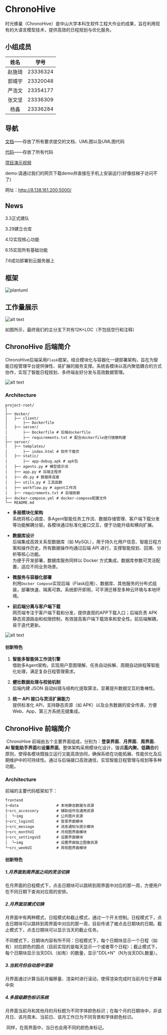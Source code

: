 # ChronoHive
时光蜂巢（ChronoHive）是中山大学本科生软件工程大作业的成果，旨在利用现有的大语言模型技术，提供高效的日程规划与优化服务。

## 小组成员
| 姓名         | 学号        | 
| :----:       |    :----:  |  
| 赵施琦   | 23336324       | 
|    郭靖宇          |    23320048        | 
|       严浩文       |     23354177       |   
|       张文坚       |       23336309     |   
|      杨鑫        |      23336284      |   

## 导航
[文档](./docs)——存放了所有要求提交的文档、UML图以及UML图代码

[代码](./src)——存放了所有代码

[项目演示视频](./video)

demo:请通过我们的网页下载demo并直接在手机上安装运行(好像挂梯子访问不了)

网址：http://8.138.161.200:5000/     

## News
3.3正式建队  

3.29建立仓库 

4.12实现核心功能

6.15实现所有基础功能

7.6成功部署到云服务器上


## 框架
![plantuml](docs/uml/image/流程图.png)

## 工作量展示
![alt text](imgs/代码行展示.png)

如图所示，最终我们的主分支下共有12K+LOC（不包括空行和注释）


## ChronoHive 后端简介

​	ChronoHive后端采用`Flask`框架，结合模块化与容器化一键部署架构，旨在为智能日程管理平台提供弹性、易扩展的服务支撑。系统各模块以高内聚低耦合的方式协作，实现了智能日程规划、多终端友好分发与高效数据管理。

![alt text](imgs/image-1.png)

### Architecture
```
project-root/
│
├── docker/
│   ├── client/
│       ├── Dockerfile
│   ├── server/
│       ├── Dockerfile # 后端dockerfile
│       ├── requirements.txt # 配合dockerfile进行镜像构建
├── server/
│   ├── templates/
│       ├── index.html # 软件下载页
│   ├── static/
│       ├── app-debug.apk # apk包
│   ├── agents.py # 模型提示词
│   ├── app.py # 后端主程序
│   ├── db.py # 数据库连接
│   ├── utils.py # 工具函数
│   ├── workflow.py # agent工作流
│   ├── requirements.txt # 后端依赖
├── docker-compose.yml # docker-compose配置文件
└── README.md

```


- **多层模块化架构**  
  系统将核心调度、多Agent智能任务工作流、数据存储管理、客户端下载分发等功能解耦分层。各模块通过标准化接口交互，便于功能升级和横向扩展。

- **数据库设计**  
  后端集成高效关系型数据库（如 MySQL），用于持久化用户信息、智能日程方案和操作历史。所有数据操作均通过后端 API 进行，支撑智能规划、回溯、分析等核心功能。  
  为便于开发部署，数据库服务同样以 Docker 方式集成，数据库参数可灵活配置，适应不同业务场景。

- **微服务与容器化部署**  
  利用`Docker Compose`实现后端（Flask应用）、数据库、其他服务的分布式组装，部署快速、隔离可靠。系统即开即用，可平滑迁移至多种云环境与本地环境。

- **前后端分离与客户端下载**  
  网页端专注于客户端下载和分发，提供直观的APP下载入口；后端负责 APK 静态资源路由和权限控制，有效提高客户端下载效率和安全性。前后端解耦，易于迭代更新。

![alt text](imgs/image.png)

#### 创新特色

1. **智能多智能体工作流引擎**  
   借助多Agent架构，实现用户意图理解、任务自动拆解、周期自动排程等智能化处理，满足复杂日程管理需求。

2. **健壮数据处理与校验机制**  
   后端内建 JSON 自动纠错与结构化提取算法，显著提升数据交互的鲁棒性。

3. **统一 API 接口与灵活扩展能力**  
   提供标准化 API，支持静态资源（如 APK）以及业务数据的安全传递，方便 Web、App、第三方系统无缝集成。

## ChronoHive 前端简介

​	ChronoHive 前端由五个主要界面组成，分别为：**登录界面**、**月界面**、**周界面**、**AI 智能助手界面**和**设置界面**。整体架构采用模块化设计，强调**高内聚、低耦合**的原则，使得各模块既独立运行又能高效协同，确保系统在功能拓展、性能优化及后期维护中的可持续性。通过与后端接口高效通信，实现智能日程管理与规划等多种功能。

### Architecture

前端的主要代码框架如下：

```
frontend
├─data                 # 本地静态数据与资源
├─src_accessory        # 辅助组件及通用资源
│  └─img               # 公共图片资源
├─src_loginUI          # 登录界面模块
├─src_message          # 消息通知与提示模块
├─src_monthUI          # 月视图界面模块
├─src_settingsUI       # 设置界面模块
│  └─img               # 设置界面独立图像资源
└─src_weekUI           # 周视图界面模块
```



#### 创新特色

##### 1.月界面到周界面之间的灵活切换

​	在月界面的日程模式下，点击日期块可以跳转到周界面中对应的那一周，方便用户在不同日期下查询对应周的安排。

##### 2.月界面双模式切换

​	月界面中有两种模式，日程模式和截止模式，通过一个开关控制。日程模式下，点击日期块可以跳转到周界面中对应的那一周，目前传递了被点击日期块的日期。截止模式下，点击日期块可以显示当天的截止任务。

​	不同模式下，日期块内容有所不同：日程模式下，每个日期块显示一个日程（如有）对应颜色的圆点（目前实现的是每天显示一个或者零个日程）；截止模式下，每个日期块显示当天DDL（如有）的数量，显示"DDL*N"（N为当天DDL数量）。

##### 3.当前月份自动居中渲染

​	月界面通过计算当前月偏移量、渲染时进行滚动，使得渲染完成时当前月位于屏幕中央

##### 4.多层级颜色标识系统

​	月界面当前月和其他月的月标题为不同字体颜色标识；在每个月的日期块中，非该月日、该月周末、当前日、该月工作日为不同背景和字体颜色标识。

​	同样，在周界面中，当日也会用不同的颜色来标记。

